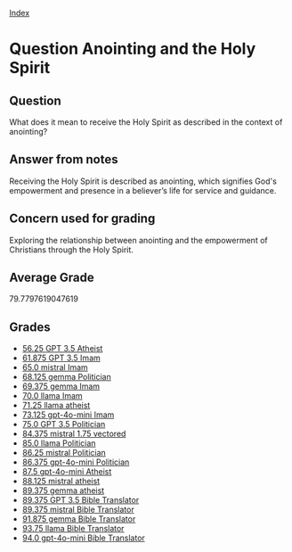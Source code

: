 
[Index](../../index.md)
# Question Anointing and the Holy Spirit
## Question
What does it mean to receive the Holy Spirit as described in the context of anointing?

## Answer from notes
Receiving the Holy Spirit is described as anointing, which signifies God's empowerment and presence in a believer’s life for service and guidance.

## Concern used for grading
Exploring the relationship between anointing and the empowerment of Christians through the Holy Spirit.

## Average Grade
79.7797619047619

## Grades
 * [56.25 GPT 3.5 Atheist](../answers/GPT_3.5_Atheist/Anointing_and_the_Holy_Spirit.md)
 * [61.875 GPT 3.5 Imam](../answers/GPT_3.5_Imam/Anointing_and_the_Holy_Spirit.md)
 * [65.0 mistral Imam](../answers/mistral_Imam/Anointing_and_the_Holy_Spirit.md)
 * [68.125 gemma Politician](../answers/gemma_Politician/Anointing_and_the_Holy_Spirit.md)
 * [69.375 gemma Imam](../answers/gemma_Imam/Anointing_and_the_Holy_Spirit.md)
 * [70.0 llama Imam](../answers/llama_Imam/Anointing_and_the_Holy_Spirit.md)
 * [71.25 llama atheist](../answers/llama_atheist/Anointing_and_the_Holy_Spirit.md)
 * [73.125 gpt-4o-mini Imam](../answers/gpt-4o-mini_Imam/Anointing_and_the_Holy_Spirit.md)
 * [75.0 GPT 3.5 Politician](../answers/GPT_3.5_Politician/Anointing_and_the_Holy_Spirit.md)
 * [84.375 mistral 1.75 vectored](../answers/mistral_1.75_vectored/Anointing_and_the_Holy_Spirit.md)
 * [85.0 llama Politician](../answers/llama_Politician/Anointing_and_the_Holy_Spirit.md)
 * [86.25 mistral Politician](../answers/mistral_Politician/Anointing_and_the_Holy_Spirit.md)
 * [86.375 gpt-4o-mini Politician](../answers/gpt-4o-mini_Politician/Anointing_and_the_Holy_Spirit.md)
 * [87.5 gpt-4o-mini Atheist](../answers/gpt-4o-mini_Atheist/Anointing_and_the_Holy_Spirit.md)
 * [88.125 mistral atheist](../answers/mistral_atheist/Anointing_and_the_Holy_Spirit.md)
 * [89.375 gemma atheist](../answers/gemma_atheist/Anointing_and_the_Holy_Spirit.md)
 * [89.375 GPT 3.5 Bible Translator](../answers/GPT_3.5_Bible_Translator/Anointing_and_the_Holy_Spirit.md)
 * [89.375 mistral Bible Translator](../answers/mistral_Bible_Translator/Anointing_and_the_Holy_Spirit.md)
 * [91.875 gemma Bible Translator](../answers/gemma_Bible_Translator/Anointing_and_the_Holy_Spirit.md)
 * [93.75 llama Bible Translator](../answers/llama_Bible_Translator/Anointing_and_the_Holy_Spirit.md)
 * [94.0 gpt-4o-mini Bible Translator](../answers/gpt-4o-mini_Bible_Translator/Anointing_and_the_Holy_Spirit.md)

